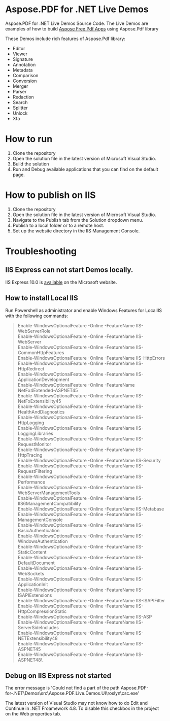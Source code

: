 # Aspose.PDF for .NET Live Demos

Aspose.PDF for .NET Live Demos Source Code.
The Live Demos are examples of how to build [Aspose Free Pdf Apps](https://products.aspose.app/pdf/family) using Aspose.Pdf library

These Demos include rich features of Aspose.Pdf library:

* Editor
* Viewer
* Signature
* Annotation
* Metadata
* Comparison
* Conversion
* Merger
* Parser
* Redaction
* Search
* Splitter
* Unlock
* Xfa

 
# How to run
 
 1. Clone the repository
 2. Open the solution file in the latest version of Microsoft Visual Studio.
 3. Build the solution
 4. Run and Debug available applications that you can find on the default page.

# How to publish on IIS

 1. Clone the repository
 2. Open the solution file in the latest version of Microsoft Visual Studio.
 3. Navigate to the Publish tab from the Solution dropdown menu.
 4. Publish to a local folder or to a remote host.
 5. Set up the website directory in the IIS Management Console.

# Troubleshooting

## IIS Express can not start Demos locally.

IIS Express 10.0 is  [available](https://www.microsoft.com/en-us/download/details.aspx?id=48264) on the Microsoft website.

## How to install Local IIS

Run Powershell as administrator and enable Windows Features for LocalIIS with the following commands:

> Enable-WindowsOptionalFeature -Online -FeatureName IIS-WebServerRole\
> Enable-WindowsOptionalFeature -Online -FeatureName IIS-WebServer\
> Enable-WindowsOptionalFeature -Online -FeatureName IIS-CommonHttpFeatures\
> Enable-WindowsOptionalFeature -Online -FeatureName IIS-HttpErrors\
> Enable-WindowsOptionalFeature -Online -FeatureName IIS-HttpRedirect\
> Enable-WindowsOptionalFeature -Online -FeatureName IIS-ApplicationDevelopment\
> Enable-WindowsOptionalFeature -Online -FeatureName NetFx4Extended-ASPNET45\
> Enable-WindowsOptionalFeature -Online -FeatureName IIS-NetFxExtensibility45\
> Enable-WindowsOptionalFeature -Online -FeatureName IIS-HealthAndDiagnostics\
> Enable-WindowsOptionalFeature -Online -FeatureName IIS-HttpLogging\
> Enable-WindowsOptionalFeature -Online -FeatureName IIS-LoggingLibraries\
> Enable-WindowsOptionalFeature -Online -FeatureName IIS-RequestMonitor\
> Enable-WindowsOptionalFeature -Online -FeatureName IIS-HttpTracing\
> Enable-WindowsOptionalFeature -Online -FeatureName IIS-Security\
> Enable-WindowsOptionalFeature -Online -FeatureName IIS-RequestFiltering\
> Enable-WindowsOptionalFeature -Online -FeatureName IIS-Performance\
> Enable-WindowsOptionalFeature -Online -FeatureName IIS-WebServerManagementTools\
> Enable-WindowsOptionalFeature -Online -FeatureName IIS-IIS6ManagementCompatibility\
> Enable-WindowsOptionalFeature -Online -FeatureName IIS-Metabase\
> Enable-WindowsOptionalFeature -Online -FeatureName IIS-ManagementConsole\
> Enable-WindowsOptionalFeature -Online -FeatureName IIS-BasicAuthentication\
> Enable-WindowsOptionalFeature -Online -FeatureName IIS-WindowsAuthentication\
> Enable-WindowsOptionalFeature -Online -FeatureName IIS-StaticContent\
> Enable-WindowsOptionalFeature -Online -FeatureName IIS-DefaultDocument\
> Enable-WindowsOptionalFeature -Online -FeatureName IIS-WebSockets\
> Enable-WindowsOptionalFeature -Online -FeatureName IIS-ApplicationInit\
> Enable-WindowsOptionalFeature -Online -FeatureName IIS-ISAPIExtensions\
> Enable-WindowsOptionalFeature -Online -FeatureName IIS-ISAPIFilter\
> Enable-WindowsOptionalFeature -Online -FeatureName IIS-HttpCompressionStatic\
> Enable-WindowsOptionalFeature -Online -FeatureName IIS-ASP\
> Enable-WindowsOptionalFeature -Online -FeatureName IIS-ServerSideIncludes\
> Enable-WindowsOptionalFeature -Online -FeatureName IIS-NETExtensibility48\
> Enable-WindowsOptionalFeature -Online -FeatureName IIS-ASPNET45\
> Enable-WindowsOptionalFeature -Online -FeatureName IIS-ASPNET48\


## Debug on IIS Express not started

The error message is 'Could not find a part of the path Aspose.PDF-for-.NET\Demos\src\Aspose.PDF.Live.Demos.UI\roslyn\csc.exe'

The latest version of Visual Studio may not know how to do Edit and Continue in .NET Froamework 4.8. 
To disable this checkbox in the project on the Web properties tab.

